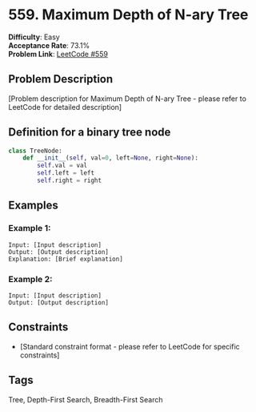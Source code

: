 # 559. Maximum Depth of N-ary Tree

**Difficulty**: Easy  
**Acceptance Rate**: 73.1%  
**Problem Link**: [LeetCode #559](https://leetcode.com/problems/maximum-depth-of-n-ary-tree/)

## Problem Description

[Problem description for Maximum Depth of N-ary Tree - please refer to LeetCode for detailed description]

## Definition for a binary tree node

```python
class TreeNode:
    def __init__(self, val=0, left=None, right=None):
        self.val = val
        self.left = left
        self.right = right
```

## Examples

### Example 1:
```
Input: [Input description]
Output: [Output description]
Explanation: [Brief explanation]
```

### Example 2:
```
Input: [Input description]
Output: [Output description]
```

## Constraints

- [Standard constraint format - please refer to LeetCode for specific constraints]

## Tags
Tree, Depth-First Search, Breadth-First Search